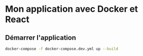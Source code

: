 # Mon application avec Docker et React

## Démarrer l'application

```bash
docker-compose -f docker-compose.dev.yml up --build
